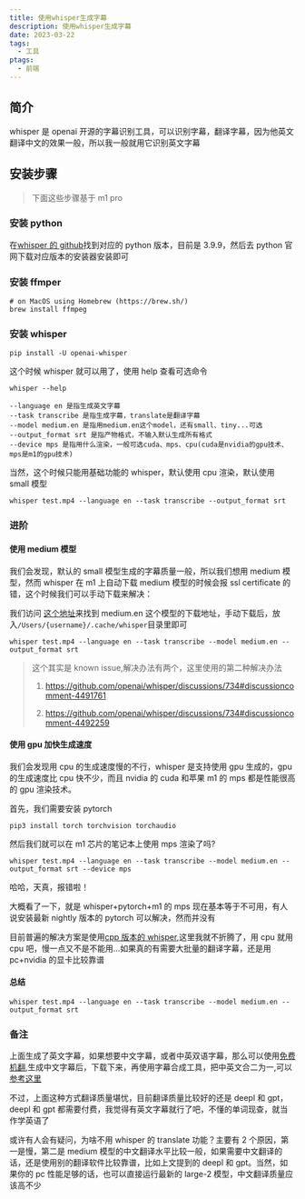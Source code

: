 ```yaml
---
title: 使用whisper生成字幕
description: 使用whisper生成字幕
date: 2023-03-22
tags:
  - 工具
ptags:
  - 前端
---
```


## 简介

whisper 是 openai 开源的字幕识别工具，可以识别字幕，翻译字幕，因为他英文翻译中文的效果一般，所以我一般就用它识别英文字幕

## 安装步骤

> 下面这些步骤基于 m1 pro

### 安装 python

在[whisper 的 github](https://github.com/openai/whisper)找到对应的 python 版本，目前是 3.9.9，然后去 python 官网下载对应版本的安装器安装即可

### 安装 ffmper

```shell
# on MacOS using Homebrew (https://brew.sh/)
brew install ffmpeg
```

### 安装 whisper

```shell
pip install -U openai-whisper
```

这个时候 whisper 就可以用了，使用 help 查看可选命令

```shell
whisper --help
```

```shell
--language en 是指生成英文字幕
--task transcribe 是指生成字幕，translate是翻译字幕
--model medium.en 是指用medium.en这个model，还有small、tiny...可选
--output_format srt 是指产物格式，不输入默认生成所有格式
--device mps 是指用什么渲染，一般可选cuda、mps、cpu(cuda是nvidia的gpu技术、mps是m1的gpu技术)
```

当然，这个时候只能用基础功能的 whisper，默认使用 cpu 渲染，默认使用 small 模型

```shell
whisper test.mp4 --language en --task transcribe --output_format srt
```

### 进阶

#### 使用 medium 模型

我们会发现，默认的 small 模型生成的字幕质量一般，所以我们想用 medium 模型，然而 whisper 在 m1 上自动下载 medium 模型的时候会报 ssl certificate 的错，这个时候我们可以手动下载来解决：

我们访问 [这个地址](https://github.com/openai/whisper/blob/main/whisper/__init__.py)来找到 medium.en 这个模型的下载地址，手动下载后，放入`/Users/{username}/.cache/whisper`目录里即可

```shell
whisper test.mp4 --language en --task transcribe --model medium.en --output_format srt
```

> 这个其实是 known issue,解决办法有两个，这里使用的第二种解决办法
>
> 1. https://github.com/openai/whisper/discussions/734#discussioncomment-4491761
>
> 2. https://github.com/openai/whisper/discussions/734#discussioncomment-4492259

#### 使用 gpu 加快生成速度

我们会发现用 cpu 的生成速度慢的不行，whisper 是支持使用 gpu 生成的，gpu 的生成速度比 cpu 快不少，而且 nvidia 的 cuda 和苹果 m1 的 mps 都是性能很高的 gpu 渲染技术。

首先，我们需要安装 pytorch

```shell
pip3 install torch torchvision torchaudio
```

然后我们就可以在 m1 芯片的笔记本上使用 mps 渲染了吗?

```shell
whisper test.mp4 --language en --task transcribe --model medium.en --output_format srt --device mps
```

哈哈，天真，报错啦！

大概看了一下，就是 whisper+pytorch+m1 的 mps 现在基本等于不可用，有人说安装最新 nightly 版本的 pytorch 可以解决，然而并没有

目前普遍的解决方案是使用[cpp 版本的 whisper](https://github.com/ggerganov/whisper.cpp),这里我就不折腾了，用 cpu 就用 cpu 吧，慢一点又不是不能用...如果真的有需要大批量的翻译字幕，还是用 pc+nvidia 的显卡比较靠谱

#### 总结

```shell
whisper test.mp4 --language en --task transcribe --model medium.en --output_format srt
```

### 备注

上面生成了英文字幕，如果想要中文字幕，或者中英双语字幕，那么可以使用[免费机翻](https://www.nikse.dk/subtitleedit/online),生成中文字幕后，下载下来，再使用字幕合成工具，把中英文合二为一,可以[参考这里](https://sspai.com/post/76899)

不过，上面这种方式翻译质量堪忧，目前翻译质量比较好的还是 deepl 和 gpt，deepl 和 gpt 都需要付费，我觉得有英文字幕就行了吧，不懂的单词现查，就当作学英语了

或许有人会有疑问，为啥不用 whisper 的 translate 功能？主要有 2 个原因，第一是慢，第二是 medium 模型的中文翻译水平比较一般，如果需要中文翻译的话，还是使用别的翻译软件比较靠谱，比如上文提到的 deepl 和 gpt。当然，如果你的 pc 性能足够的话，也可以直接运行最新的 large-2 模型，中文翻译质量应该高不少
